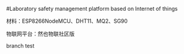 #Laboratory safety management platform based on Internet of things

材料：ESP8266NodeMCU、DHT11、MQ2、SG90

物联网平台：然也物联社区版

branch test
